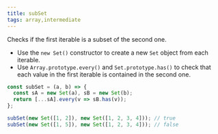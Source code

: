 ```yaml
---
title: subSet
tags: array,intermediate
---
```


Checks if the first iterable is a subset of the second one.

- Use the `new Set()` constructor to create a new `Set` object from each iterable.
- Use `Array.prototype.every()` and `Set.prototype.has()` to check that each value in the first iterable is contained in the second one.

```js
const subSet = (a, b) => {
  const sA = new Set(a), sB = new Set(b);
  return [...sA].every(v => sB.has(v));
};
```

```js
subSet(new Set([1, 2]), new Set([1, 2, 3, 4])); // true
subSet(new Set([1, 5]), new Set([1, 2, 3, 4])); // false
```
